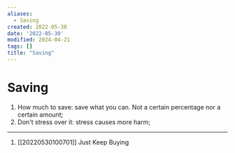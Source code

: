 ```yaml
---
aliases:
  - Saving
created: 2022-05-30
date: '2022-05-30'
modified: 2024-04-21
tags: []
title: "Saving"
---
```


# Saving

1. How much to save: save what you can. Not a certain percentage nor a certain amount;
2. Don't stress over it: stress causes more harm;

***
1. [[20220530100701]] Just Keep Buying
